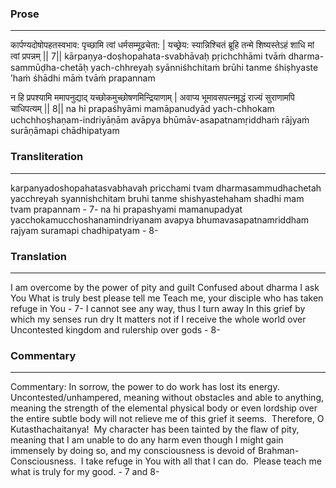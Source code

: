### Prose 
 --- 
कार्पण्यदोषोपहतस्वभाव:
पृच्छामि त्वां धर्मसम्मूढचेता: |
यच्छ्रेय: स्यान्निश्चितं ब्रूहि तन्मे
शिष्यस्तेऽहं शाधि मां त्वां प्रपन्नम् || 7||
kārpaṇya-doṣhopahata-svabhāvaḥ
pṛichchhāmi tvāṁ dharma-sammūḍha-chetāḥ
yach-chhreyaḥ syānniśhchitaṁ brūhi tanme
śhiṣhyaste ’haṁ śhādhi māṁ tvāṁ prapannam

न हि प्रपश्यामि ममापनुद्याद्
यच्छोकमुच्छोषणमिन्द्रियाणाम् |
अवाप्य भूमावसपत्नमृद्धं
राज्यं सुराणामपि चाधिपत्यम् || 8||
na hi prapaśhyāmi mamāpanudyād
yach-chhokam uchchhoṣhaṇam-indriyāṇām
avāpya bhūmāv-asapatnamṛiddhaṁ
rājyaṁ surāṇāmapi chādhipatyam

### Transliteration 
 --- 
karpanyadoshopahatasvabhavah pricchami tvam dharmasammudhachetah yacchreyah syannishchitam bruhi tanme shishyastehaham shadhi mam tvam prapannam - 7- na hi prapashyami mamanupadyat yacchokamucchoshanamindriyanam avapya bhumavasapatnamriddham rajyam suramapi chadhipatyam - 8-

### Translation 
 --- 
I am overcome by the power of pity and guilt Confused about dharma I ask You What is truly best please tell me Teach me, your disciple who has taken refuge in You - 7- I cannot see any way, thus I turn away In this grief by which my senses run dry It matters not if I receive the whole world over Uncontested kingdom and rulership over gods - 8-

### Commentary 
 --- 
Commentary: In sorrow, the power to do work has lost its energy.  Uncontested/unhampered, meaning without obstacles and able to anything, meaning the strength of the elemental physical body or even lordship over the entire subtle body will not relieve me of this grief it seems.  Therefore, O Kutasthachaitanya!  My character has been tainted by the flaw of pity, meaning that I am unable to do any harm even though I might gain immensely by doing so, and my consciousness is devoid of Brahman-Consciousness.  I take refuge in You with all that I can do.  Please teach me what is truly for my good. - 7 and 8-